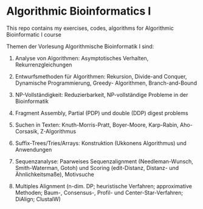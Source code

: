 # Algorithmic Bioinformatics I

This repo contains my exercises, codes, algorithms for Algorithmic Bioinformatic I course 

Themen der Vorlesung Algorithmische Bioinformatik I sind:

1. Analyse von Algorithmen: Asymptotisches Verhalten, Rekurrenzgleichungen

2. Entwurfsmethoden für Algorithmen: Rekursion, Divide-and Conquer, Dynamische Programmierung, Greedy- Algorithmen, Branch-and-Bound

3. NP-Vollständigkeit: Reduzierbarkeit, NP-vollständige Probleme in der Bioinformatik

4. Fragment Assembly, Partial (PDP) und double (DDP) digest problems

5. Suchen in Texten: Knuth-Morris-Pratt, Boyer-Moore, Karp-Rabin, Aho-Corsasik, Z-Algorithmus

6. Suffix-Trees/Tries/Arrays: Konstruktion (Ukkonens Algorithmus) und Anwendungen

7. Sequenzanalyse: Paarweises Sequenzalignment (Needleman-Wunsch, Smith-Waterman, Gotoh) und Scoring (edit-Distanz, Distanz- und Ähnlichkeitsmaße), Motivsuche

8. Multiples Alignment (n-dim. DP; heuristische Verfahren; approximative Methoden; Baum-, Consensus-, Profil- und Center-Star-Verfahren; DiAlign; ClustalW)
